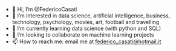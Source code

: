 - 👋 Hi, I’m @FedericoCasati
- 👀 I’m interested in data science, artificial intelligence, business, technology, psychology, movies, art, football and travelling
- 🌱 I’m currently learning data science (with python and SQL)
- 💞️ I’m looking to collaborate on machine learning projects
- 📫 How to reach me: email me at federico_casati@hotmail.it

<!---
FedericoCasati/FedericoCasati is a ✨ special ✨ repository because its `README.md` (this file) appears on your GitHub profile.
You can click the Preview link to take a look at your changes.
--->
